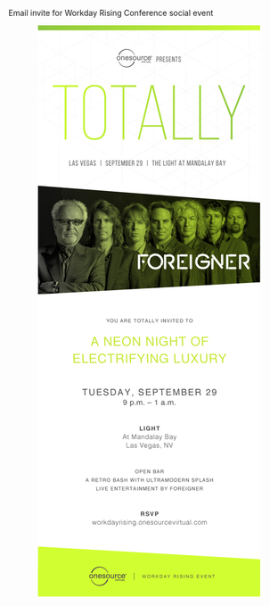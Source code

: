Email invite for Workday Rising Conference social event

<center><img src="https://github.com/shawn-rose-dev/email-totally/blob/main/Rising_Email_Invite-Mockup.jpg" alt="Event-Workday Rising Social Event"></center>
